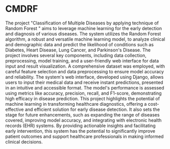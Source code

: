 # CMDRF
The project "Classification of Multiple Diseases by applying technique of Random Forest " aims to leverage machine learning for the early detection and diagnosis of various diseases. The system utilizes the Random Forest algorithm, a robust and versatile machine learning model, to analyze clinical and demographic data and predict the likelihood of conditions such as Diabetes, Heart Disease, Lung Cancer, and Parkinson's Disease. The project involves several key components, including data collection, preprocessing, model training, and a user-friendly web interface for data input and result visualization. A comprehensive dataset was employed, with careful feature selection and data preprocessing to ensure model accuracy and reliability. The system's web interface, developed using Django, allows users to input their medical data and receive instant predictions, presented in an intuitive and accessible format. The model's performance is assessed using metrics like accuracy, precision, recall, and F1-score, demonstrating high efficacy in disease prediction. This project highlights the potential of machine learning in transforming healthcare diagnostics, offering a cost-effective and efficient solution for early disease detection. It also sets the stage for future enhancements, such as expanding the range of diseases covered, improving model accuracy, and integrating with electronic health records (EHR) systems. By providing actionable insights and facilitating early intervention, this system has the potential to significantly improve patient outcomes and support healthcare professionals in making informed clinical decisions.
